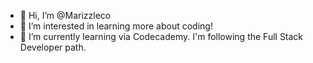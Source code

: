 - 👋 Hi, I’m @Marizzleco
- 👀 I’m interested in learning more about coding!
- 🌱 I’m currently learning via Codecademy. I'm following the Full Stack Developer path.


<!---
Marizzleco/Marizzleco is a ✨ special ✨ repository because its `README.md` (this file) appears on your GitHub profile.
You can click the Preview link to take a look at your changes.

- 💞️ I’m looking to collaborate on projects.
- 📫 How to reach me ...
--->

